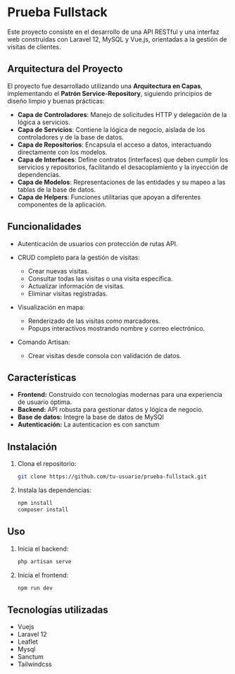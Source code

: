 # Prueba Fullstack

Este proyecto consiste en el desarrollo de una API RESTful y una interfaz web construidas con Laravel 12, MySQL y Vue.js, orientadas a la gestión de visitas de clientes.

## Arquitectura del Proyecto

El proyecto fue desarrollado utilizando una **Arquitectura en Capas**, implementando el **Patrón Service-Repository**, siguiendo principios de diseño limpio y buenas prácticas:

- **Capa de Controladores**: Manejo de solicitudes HTTP y delegación de la lógica a servicios.
- **Capa de Servicios**: Contiene la lógica de negocio, aislada de los controladores y de la base de datos.
- **Capa de Repositorios**: Encapsula el acceso a datos, interactuando directamente con los modelos.
- **Capa de Interfaces**: Define contratos (interfaces) que deben cumplir los servicios y repositorios, facilitando el desacoplamiento y la inyección de dependencias.
- **Capa de Modelos**: Representaciones de las entidades y su mapeo a las tablas de la base de datos.
- **Capa de Helpers**: Funciones utilitarias que apoyan a diferentes componentes de la aplicación.


## Funcionalidades
- Autenticación de usuarios con protección de rutas API.
- CRUD completo para la gestión de visitas:
    - Crear nuevas visitas.
    - Consultar todas las visitas o una visita específica.
    - Actualizar información de visitas.
    - Eliminar visitas registradas.

- Visualización en mapa:

    - Renderizado de las visitas como marcadores.
    - Popups interactivos mostrando nombre y correo electrónico.

- Comando Artisan:
    - Crear visitas desde consola con validación de datos.

## Características

- **Frontend:** Construido con tecnologías modernas para una experiencia de usuario óptima.
- **Backend:** API robusta para gestionar datos y lógica de negocio.
- **Base de datos:** Integre la base de datos de MySQl
- **Autenticación:** La autenticacion es con sanctum

## Instalación

1. Clona el repositorio:
    ```bash
    git clone https://github.com/tu-usuario/prueba-fullstack.git
    ```
2. Instala las dependencias:
    ```bash
    npm install
    composer install
    ```

## Uso

1. Inicia el backend:
    ```bash
    php artisan serve
    ```
2. Inicia el frontend:
    ```bash
    npm run dev
    ```

## Tecnologías utilizadas

- Vuejs
- Laravel 12
- Leaflet
- Mysql
- Sanctum
- Tailwindcss
